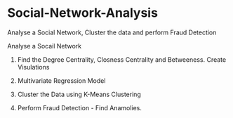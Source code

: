 # Social-Network-Analysis
Analyse a Social Network, Cluster the data and perform Fraud Detection


Analyse a Socail Network

1) Find the Degree Centrality, Closness Centrality and Betweeness. Create Visulations

2) Multivariate Regression Model

3) Cluster the Data using K-Means Clustering

4) Perform Fraud Detection - Find Anamolies.
